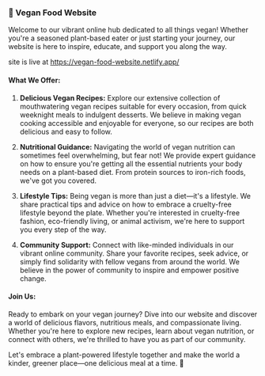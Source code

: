 ### **🌱 Vegan Food Website**

Welcome to our vibrant online hub dedicated to all things vegan! Whether you're a seasoned plant-based eater or just starting your journey, our website is here to inspire, educate, and support you along the way.

site is live at https://vegan-food-website.netlify.app/

#### **What We Offer:**

1. **Delicious Vegan Recipes:** Explore our extensive collection of mouthwatering vegan recipes suitable for every occasion, from quick weeknight meals to indulgent desserts. We believe in making vegan cooking accessible and enjoyable for everyone, so our recipes are both delicious and easy to follow.

2. **Nutritional Guidance:** Navigating the world of vegan nutrition can sometimes feel overwhelming, but fear not! We provide expert guidance on how to ensure you're getting all the essential nutrients your body needs on a plant-based diet. From protein sources to iron-rich foods, we've got you covered.

3. **Lifestyle Tips:** Being vegan is more than just a diet—it's a lifestyle. We share practical tips and advice on how to embrace a cruelty-free lifestyle beyond the plate. Whether you're interested in cruelty-free fashion, eco-friendly living, or animal activism, we're here to support you every step of the way.

4. **Community Support:** Connect with like-minded individuals in our vibrant online community. Share your favorite recipes, seek advice, or simply find solidarity with fellow vegans from around the world. We believe in the power of community to inspire and empower positive change.

#### **Join Us:**

Ready to embark on your vegan journey? Dive into our website and discover a world of delicious flavors, nutritious meals, and compassionate living. Whether you're here to explore new recipes, learn about vegan nutrition, or connect with others, we're thrilled to have you as part of our community.

Let's embrace a plant-powered lifestyle together and make the world a kinder, greener place—one delicious meal at a time. 🌱
